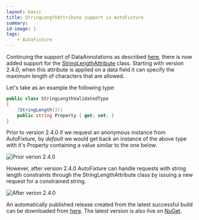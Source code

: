 ```yaml
---
layout: basic
title: StringLengthAttribute support in AutoFixture
summary:
id-image: 1
tags:
    - AutoFixture
---
```


<p>Continuing the support of DataAnnotations as described <a href="http://www.nikosbaxevanis.com/bonus-bits/2011/09/rangeattribute-support-in-autofixture.html" target="_blank" title="RangeAttribute support in AutoFixture">here</a>, there is now added support for the&#0160;<a href="http://msdn.microsoft.com/en-us/library/system.componentmodel.dataannotations.stringlengthattribute(v=VS.90).aspx" target="_blank" title="Specifies the maximum length of characters that are allowed in a data field.">StringLengthAttribute</a> class. Starting with version 2.4.0, when this attribute is applied on a data field it can specify the maximum length of characters that are allowed.</p>
<p>Let&#39;s take as an example the following type:</p>

``` csharp
public class StringLengthValidatedType
{
    [StringLength(3)]
    public string Property { get; set; }
}
```

<p>Prior to version 2.4.0 if&#0160;we request an anonymous instance from AutoFixture, by <em>default</em> we would get back an instance of the above type with it&#39;s Property containing a value similar to the one below.</p>
<p><img src="http://farm9.staticflickr.com/8476/8398548352_20a167088e_o.png" title="Prior verion 2.4.0" alt="Prior verion 2.4.0" /></p>

<p>However, after version 2.4.0 AutoFixture can handle requests with&#0160;string length constraints through the StringLengthAttribute&#0160;class&#0160;by issuing a new request for a constrained string.</p>
<p><img src="http://farm9.staticflickr.com/8084/8398548324_cfb75590cd_o.png" title="After verion 2.4.0" alt="After verion 2.4.0" /></p>

<p>An automatically published release created from the latest successful build can be downloaded from&#0160;<a href="http://autofixture.codeplex.com/releases/view/73545" target="_blank" title="AutoFixture - Downloads">here</a>.&#0160;The latest version is also live on&#0160;<a href="http://nuget.org/List/Packages/AutoFixture" target="_blank" title="AutoFixture - Package">NuGet</a>.</p>
